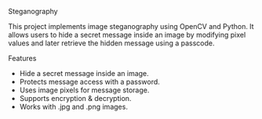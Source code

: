 Steganography

This project implements image steganography using OpenCV and Python. It allows users to hide a secret message inside an image by modifying pixel values and later retrieve the hidden message using a passcode.

 Features
- Hide a secret message inside an image.
- Protects message access with a password.
- Uses image pixels for message storage.
- Supports encryption & decryption.
- Works with .jpg and .png images.
